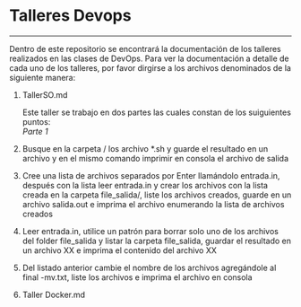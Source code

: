 # Talleres Devops
---

Dentro de este repositorio se encontrará la documentación de los talleres realizados en las clases de DevOps. Para ver la documentación a detalle de cada uno de los talleres, por favor dirgirse a los archivos denominados de la siguiente manera:  
 
1. TallerSO.md

   Este taller se trabajo en dos partes las cuales constan de los suiguientes puntos:  
    *Parte 1* 
  1. Busque en la carpeta / los archivo *.sh y guarde el resultado en un archivo y en el mismo comando imprimir en consola el archivo de salida
  2. Cree una lista de archivos separados por Enter llamándolo entrada.in, después con la lista leer entrada.in y crear los archivos con la lista creada en la                 carpeta file_salida/, liste los archivos creados, guarde en un archivo salida.out e imprima el archivo  enumerando la lista de archivos creados
  3. Leer entrada.in, utilice un patrón para borrar solo uno de los archivos del folder file_salida y listar la carpeta file_salida, guardar el resultado en un                archivo XX  e imprima el contenido del archivo XX
  4. Del listado anterior cambie el nombre de los archivos agregándole al final -mv.txt, liste los archivos e imprima el archivo en consola
 
2. Taller Docker.md


